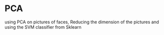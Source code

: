 # PCA
using PCA on pictures of faces,  Reducing the dimension of the pictures and using the SVM classifier from Sklearn

